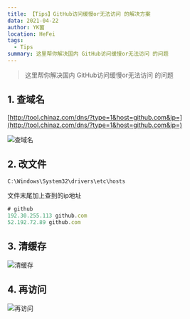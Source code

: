 ```yaml
---
title: 【Tips】GitHub访问缓慢or无法访问 的解决方案
data: 2021-04-22
author: YK菌
location: HeFei
tags:
  - Tips
summary: 这里帮你解决国内 GitHub访问缓慢or无法访问 的问题 
---
```


> 这里帮你解决国内 GitHub访问缓慢or无法访问 的问题 

## 1. 查域名

[http://tool.chinaz.com/dns/?type=1&host=github.com&ip=](http://tool.chinaz.com/dns/?type=1&host=github.com&ip=)

![查域名](https://img-blog.csdnimg.cn/20210422234851764.png?x-oss-process=image/watermark,type_ZmFuZ3poZW5naGVpdGk,shadow_10,text_aHR0cHM6Ly9ibG9nLmNzZG4ubmV0L3dlaXhpbl80NDk3MjAwOA==,size_16,color_FFFFFF,t_70)

## 2. 改文件

```javascript
C:\Windows\System32\drivers\etc\hosts
```
文件末尾加上查到的ip地址
```javascript
# github
192.30.255.113 github.com
52.192.72.89 github.com
```

## 3. 清缓存
![清缓存](https://img-blog.csdnimg.cn/20210422235028842.png)
## 4. 再访问
![再访问](https://img-blog.csdnimg.cn/20210422235220494.png?x-oss-process=image/watermark,type_ZmFuZ3poZW5naGVpdGk,shadow_10,text_aHR0cHM6Ly9ibG9nLmNzZG4ubmV0L3dlaXhpbl80NDk3MjAwOA==,size_16,color_FFFFFF,t_70)



